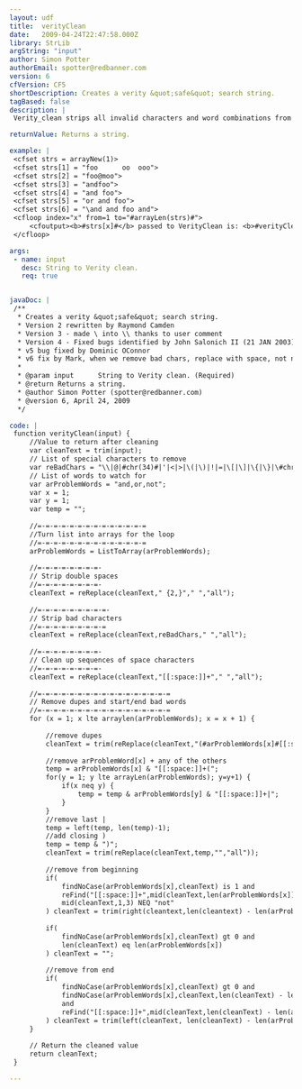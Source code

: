 ```yaml
---
layout: udf
title:  verityClean
date:   2009-04-24T22:47:58.000Z
library: StrLib
argString: "input"
author: Simon Potter
authorEmail: spotter@redbanner.com
version: 6
cfVersion: CF5
shortDescription: Creates a verity &quot;safe&quot; search string.
tagBased: false
description: |
 Verity_clean strips all invalid characters and word combinations from a search strign to prevent verity from crashing.

returnValue: Returns a string.

example: |
 <cfset strs = arrayNew(1)>
 <cfset strs[1] = "foo      oo  ooo">
 <cfset strs[2] = "foo@moo">
 <cfset strs[3] = "andfoo">
 <cfset strs[4] = "and foo">
 <cfset strs[5] = "or and foo">
 <cfset strs[6] = "\and and foo and">
 <cfloop index="x" from=1 to="#arrayLen(strs)#">
     <cfoutput><b>#strs[x]#</b> passed to VerityClean is: <b>#verityClean(strs[x])#</b><P></cfoutput>
 </cfloop>

args:
 - name: input
   desc: String to Verity clean.
   req: true


javaDoc: |
 /**
  * Creates a verity &quot;safe&quot; search string.
  * Version 2 rewritten by Raymond Camden
  * Version 3 - made \ into \\ thanks to user comment
  * Version 4 - Fixed bugs identified by John Salonich II (21 JAN 2003), Neal Todd (06 FEB 04), Jeremy Halliwell (01 APR 03). Also added fix for curly brackets, comma, funny quote and plus.
  * v5 bug fixed by Dominic OConnor
  * v6 fix by Mark, when we remove bad chars, replace with space, not nothing
  * 
  * @param input      String to Verity clean. (Required)
  * @return Returns a string. 
  * @author Simon Potter (spotter@redbanner.com) 
  * @version 6, April 24, 2009 
  */

code: |
 function verityClean(input) {
     //Value to return after cleaning
     var cleanText = trim(input);
     // List of special characters to remove
     var reBadChars = "\\|@|#chr(34)#|'|<|>|\(|\)|!|=|\[|\]|\{|\}|\#chr(44)#|`|\#chr(43)#";
     // List of words to watch for
     var arProblemWords = "and,or,not";    
     var x = 1;
     var y = 1;
     var temp = "";
     
     //=-=-=-=-=-=-=-=-=-=-=-=-=-=
     //Turn list into arrays for the loop
     //=-=-=-=-=-=-=-=-=-=-=-=-=-=
     arProblemWords = ListToArray(arProblemWords);    
     
     //=-=-=-=-=-=-=-=-
     // Strip double spaces 
     //=-=-=-=-=-=-=-=-
     cleanText = reReplace(cleanText," {2,}"," ","all");
 
     //=-=-=-=-=-=-=-=-=-
     // Strip bad characters 
     //=-=-=-=-=-=-=-=-=
     cleanText = reReplace(cleanText,reBadChars," ","all");
     
     //=-=-=-=-=-=-=-=-
     // Clean up sequences of space characters
     //=-=-=-=-=-=-=-=-
     cleanText = reReplace(cleanText,"[[:space:]]+"," ","all");
 
     //=-=-=-=-=-=-=-=-=-=-=-=-=-=-=-=-=
     // Remove dupes and start/end bad words
     //=-=-=-=-=-=-=-=-=-=-=-=-=-=-=-=-=
     for (x = 1; x lte arraylen(arProblemWords); x = x + 1) {
     
         //remove dupes
         cleanText = trim(reReplace(cleanText,"(#arProblemWords[x]#[[:space:]]+){2,}","","all"));
 
         //remove arProblemWord[x] + any of the others
         temp = arProblemWords[x] & "[[:space:]]+(";
         for(y = 1; y lte arrayLen(arProblemWords); y=y+1) {
             if(x neq y) {
                 temp = temp & arProblemWords[y] & "[[:space:]]+|";
             }
         }
         //remove last |
         temp = left(temp, len(temp)-1);
         //add closing )
         temp = temp & ")";
         cleanText = trim(reReplace(cleanText,temp,"","all"));
         
         //remove from beginning 
         if(
             findNoCase(arProblemWords[x],cleanText) is 1 and 
             reFind("[[:space:]]+",mid(cleanText,len(arProblemWords[x])+1,1)) and 
             mid(cleanText,1,3) NEQ "not"
         ) cleanText = trim(right(cleantext,len(cleantext) - len(arProblemWords[x])));
         
         if(
             findNoCase(arProblemWords[x],cleanText) gt 0 and 
             len(cleanText) eq len(arProblemWords[x])
         ) cleanText = "";
         
         //remove from end
         if(
             findNoCase(arProblemWords[x],cleanText) gt 0 and
             findNoCase(arProblemWords[x],cleanText,len(cleanText) - len(arProblemWords[x])) is (len(cleanText) - len(arProblemWords[x]) + 1)
             and
             reFind("[[:space:]]+",mid(cleanText,len(cleanText) - len(arProblemWords[x]),1))
         ) cleanText = trim(left(cleanText, len(cleanText) - len(arProblemWords[x])));                    
     }    
     
     // Return the cleaned value
     return cleanText;
 }

---
```


